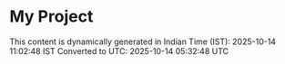 # My Project

This content is dynamically generated in Indian Time (IST): 2025-10-14 11:02:48 IST
Converted to UTC: 2025-10-14 05:32:48 UTC

